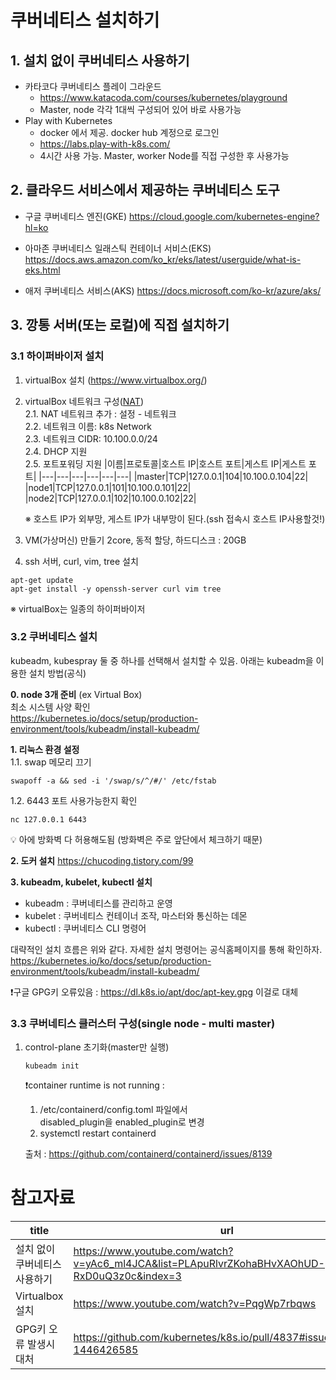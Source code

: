 # 쿠버네티스 설치하기

## 1. 설치 없이 쿠버네티스 사용하기
- 카타코다 쿠버네티스 플레이 그라운드
    - https://www.katacoda.com/courses/kubernetes/playground
    - Master, node 각각 1대씩 구성되어 있어 바로 사용가능
- Play with Kubernetes
    - docker 에서 제공. docker hub 계정으로 로그인
    - https://labs.play-with-k8s.com/
    - 4시간 사용 가능. Master, worker Node를 직접 구성한 후 사용가능

## 2. 클라우드 서비스에서 제공하는 쿠버네티스 도구
- 구글 쿠버네티스 엔진(GKE)
https://cloud.google.com/kubernetes-engine?hl=ko

- 아마존 쿠버네티스 일래스틱 컨테이너 서비스(EKS)
https://docs.aws.amazon.com/ko_kr/eks/latest/userguide/what-is-eks.html

- 애저 쿠버네티스 서비스(AKS)
https://docs.microsoft.com/ko-kr/azure/aks/

## 3. 깡통 서버(또는 로컬)에 직접 설치하기

### 3.1 하이퍼바이저 설치
1. virtualBox 설치 (https://www.virtualbox.org/)
2. virtualBox 네트워크 구성([NAT](../네트워크기초/README.md#네트워크-어댑터))  
    2.1. NAT 네트워크 추가 : 설정 - 네트워크  
    2.2. 네트워크 이름: k8s Network  
    2.3. 네트워크 CIDR: 10.100.0.0/24  
    2.4. DHCP 지원  
    2.5. 포트포워딩 지원
    |이름|프로토콜|호스트 IP|호스트 포트|게스트 IP|게스트 포트|
    |---|---|---|---|---|---|
    |master|TCP|127.0.0.1|104|10.100.0.104|22|
    |node1|TCP|127.0.0.1|101|10.100.0.101|22|
    |node2|TCP|127.0.0.1|102|10.100.0.102|22|
    
    ※ 호스트 IP가 외부망, 게스트 IP가 내부망이 된다.(ssh 접속시 호스트 IP사용할것!)
3. VM(가상머신) 만들기
    2core, 동적 할당, 하드디스크 : 20GB
4. ssh 서버, curl, vim, tree 설치
```
apt-get update
apt-get install -y openssh-server curl vim tree
```

※ virtualBox는 일종의 하이퍼바이저


### 3.2 쿠버네티스 설치
kubeadm, kubespray 둘 중 하나를 선택해서 설치할 수 있음. 아래는 kubeadm을 이용한 설치 방법(공식)

**0. node 3개 준비** (ex Virtual Box)  
최소 시스템 사양 확인  
https://kubernetes.io/docs/setup/production-environment/tools/kubeadm/install-kubeadm/  

**1. 리눅스 환경 설정**  
1.1. swap 메모리 끄기  
```
swapoff -a && sed -i '/swap/s/^/#/' /etc/fstab
```

1.2. 6443 포트 사용가능한지 확인  
```
nc 127.0.0.1 6443
```
💡 아에 방화벽 다 허용해도됨 (방화벽은 주로 앞단에서 체크하기 때문)

**2. 도커 설치**
https://chucoding.tistory.com/99  

**3. kubeadm, kubelet, kubectl 설치**  
- kubeadm : 쿠버네티스를 관리하고 운영  
- kubelet : 쿠버네티스 컨테이너 조작, 마스터와 통신하는 데몬  
- kubectl : 쿠버네티스 CLI 명령어

대략적인 설치 흐름은 위와 같다. 자세한 설치 명령어는 공식홈페이지를 통해 확인하자.  
https://kubernetes.io/ko/docs/setup/production-environment/tools/kubeadm/install-kubeadm/

❗구글 GPG키 오류있음 : 
 https://dl.k8s.io/apt/doc/apt-key.gpg 이걸로 대체


### 3.3 쿠버네티스 클러스터 구성(single node - multi master)
1. control-plane 초기화(master만 실행)
    ```
    kubeadm init
    ```
    ❗container runtime is not running :  
    1. /etc/containerd/config.toml 파일에서  
    disabled_plugin을 enabled_plugin로 변경
    2. systemctl restart containerd

    출처 : https://github.com/containerd/containerd/issues/8139 


# 참고자료
|title|url|
|---|---|
|설치 없이 쿠버네티스 사용하기|https://www.youtube.com/watch?v=yAc6_ml4JCA&list=PLApuRlvrZKohaBHvXAOhUD-RxD0uQ3z0c&index=3|
|Virtualbox 설치|https://www.youtube.com/watch?v=PqgWp7rbqws|
|GPG키 오류 발생시 대처|https://github.com/kubernetes/k8s.io/pull/4837#issuecomment-1446426585|

